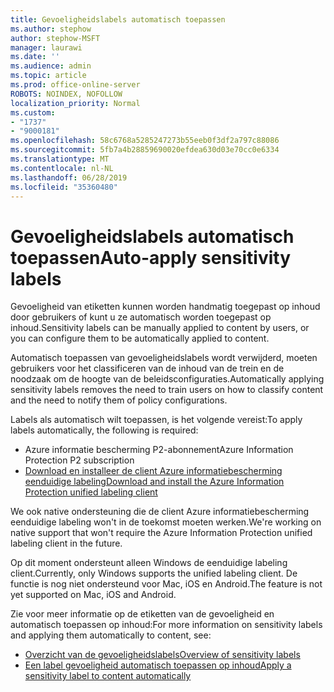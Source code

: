 ```yaml
---
title: Gevoeligheidslabels automatisch toepassen
ms.author: stephow
author: stephow-MSFT
manager: laurawi
ms.date: ''
ms.audience: admin
ms.topic: article
ms.prod: office-online-server
ROBOTS: NOINDEX, NOFOLLOW
localization_priority: Normal
ms.custom:
- "1737"
- "9000181"
ms.openlocfilehash: 58c6768a5285247273b55eeb0f3df2a797c88086
ms.sourcegitcommit: 5fb7a4b28859690020efdea630d03e70cc0e6334
ms.translationtype: MT
ms.contentlocale: nl-NL
ms.lasthandoff: 06/28/2019
ms.locfileid: "35360480"
---
```

# <a name="auto-apply-sensitivity-labels"></a><span data-ttu-id="84674-102">Gevoeligheidslabels automatisch toepassen</span><span class="sxs-lookup"><span data-stu-id="84674-102">Auto-apply sensitivity labels</span></span>

<span data-ttu-id="84674-103">Gevoeligheid van etiketten kunnen worden handmatig toegepast op inhoud door gebruikers of kunt u ze automatisch worden toegepast op inhoud.</span><span class="sxs-lookup"><span data-stu-id="84674-103">Sensitivity labels can be manually applied to content by users, or you can configure them to be automatically applied to content.</span></span>

<span data-ttu-id="84674-104">Automatisch toepassen van gevoeligheidslabels wordt verwijderd, moeten gebruikers voor het classificeren van de inhoud van de trein en de noodzaak om de hoogte van de beleidsconfiguraties.</span><span class="sxs-lookup"><span data-stu-id="84674-104">Automatically applying sensitivity labels removes the need to train users on how to classify content and the need to notify them of policy configurations.</span></span>

<span data-ttu-id="84674-105">Labels als automatisch wilt toepassen, is het volgende vereist:</span><span class="sxs-lookup"><span data-stu-id="84674-105">To apply labels automatically, the following is required:</span></span>

- <span data-ttu-id="84674-106">Azure informatie bescherming P2-abonnement</span><span class="sxs-lookup"><span data-stu-id="84674-106">Azure Information Protection P2 subscription</span></span>
- [<span data-ttu-id="84674-107">Download en installeer de client Azure informatiebescherming eenduidige labeling</span><span class="sxs-lookup"><span data-stu-id="84674-107">Download and install the Azure Information Protection unified labeling client</span></span>](https://docs.microsoft.com/azure/information-protection/rms-client/install-unifiedlabelingclient-app)

<span data-ttu-id="84674-108">We ook native ondersteuning die de client Azure informatiebescherming eenduidige labeling won't in de toekomst moeten werken.</span><span class="sxs-lookup"><span data-stu-id="84674-108">We're working on native support that won't require the Azure Information Protection unified labeling client in the future.</span></span>

<span data-ttu-id="84674-109">Op dit moment ondersteunt alleen Windows de eenduidige labeling client.</span><span class="sxs-lookup"><span data-stu-id="84674-109">Currently, only Windows supports the unified labeling client.</span></span>  <span data-ttu-id="84674-110">De functie is nog niet ondersteund voor Mac, iOS en Android.</span><span class="sxs-lookup"><span data-stu-id="84674-110">The feature is not yet supported on Mac, iOS and Android.</span></span>

<span data-ttu-id="84674-111">Zie voor meer informatie op de etiketten van de gevoeligheid en automatisch toepassen op inhoud:</span><span class="sxs-lookup"><span data-stu-id="84674-111">For more information on sensitivity labels and applying them automatically to content,  see:</span></span>

- [<span data-ttu-id="84674-112">Overzicht van de gevoeligheidslabels</span><span class="sxs-lookup"><span data-stu-id="84674-112">Overview of sensitivity labels</span></span>](https://docs.microsoft.com/office365/securitycompliance/sensitivity-labels)
- [<span data-ttu-id="84674-113">Een label gevoeligheid automatisch toepassen op inhoud</span><span class="sxs-lookup"><span data-stu-id="84674-113">Apply a sensitivity label to content automatically</span></span>](https://docs.microsoft.com/office365/securitycompliance/apply_sensitivity_label_automatically)